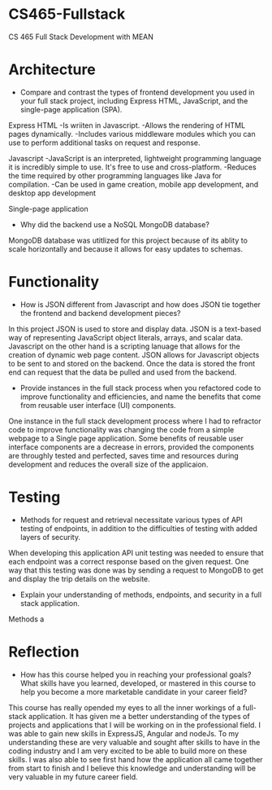 # CS465-Fullstack
CS 465 Full Stack Development with MEAN

# Architecture
- Compare and contrast the types of frontend development you used in your full stack project, including Express HTML, JavaScript, and the single-page application (SPA).

Express HTML
-Is wriiten in Javascript.
-Allows the rendering of HTML pages dynamically.
-Includes various middleware modules which you can use to perform additional tasks on request and response.

Javascript
-JavaScript is an interpreted, lightweight programming language it is incredibly simple to use. It's free to use and cross-platform.
-Reduces the time required by other programming languages like Java for compilation.
-Can be used in game creation, mobile app development, and desktop app development

Single-page application

- Why did the backend use a NoSQL MongoDB database?

MongoDB database was utitlized for this project because of its ablity to scale horizontally and because it allows for easy updates to schemas.

# Functionality
- How is JSON different from Javascript and how does JSON tie together the frontend and backend development pieces?

In this project JSON is used to store and display data. JSON is a text-based way of representing JavaScript object literals, arrays, and scalar data. Javascript on the other hand is a scripting lanuage that allows for the creation of dynamic web page content. JSON allows for Javascript objects to be sent to and stored on the backend. Once the data is stored the front end can request that the data be pulled and used from the backend.

- Provide instances in the full stack process when you refactored code to improve functionality and efficiencies, and name the benefits that come from reusable user interface (UI) components.

One instance in the full stack development process where I had to refractor code to improve functionality was changing the code from a simple webpage to a Single page application. Some benefits of reusable user interface components are a decrease in errors, provided the components are throughly tested and perfected, saves time and resources during development and reduces the overall size of the applicaion.

# Testing
- Methods for request and retrieval necessitate various types of API testing of endpoints, in addition to the difficulties of testing with added layers of security.  

When developing this application API unit testing was needed to ensure that each endpoint was a correct response based on the  given request. One way that this testing was done was by sending a request to MongoDB to get and display the trip details on the website.

- Explain your understanding of methods, endpoints, and security in a full stack application. 

Methods a

# Reflection
- How has this course helped you in reaching your professional goals? What skills have you learned, developed, or mastered in this course to help you become a more marketable candidate in your career field?

This course has really opended my eyes to all the inner workings of a full-stack application. It has given me a better understanding of the types of projects and applications that I will be working on in the professional field. I was able to gain new skills in ExpressJS, Angular and nodeJs. To my understanding these are very valuable and sought after skills to have in the coding industry and I am very excited to be able to build more on these skills. I was also able to see first hand how the application all came together from start to finish and I believe this knowledge and understanding will be very valuable in my future career field.
